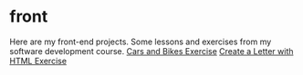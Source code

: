 # front
Here are my front-end projects. 
Some lessons and exercises from my software development course.
[Cars and Bikes Exercise](https://barba-rossa.github.io/front/exercises/display)
[Create a Letter with HTML Exercise ](https://barba-rossa.github.io/front/letter/letter)